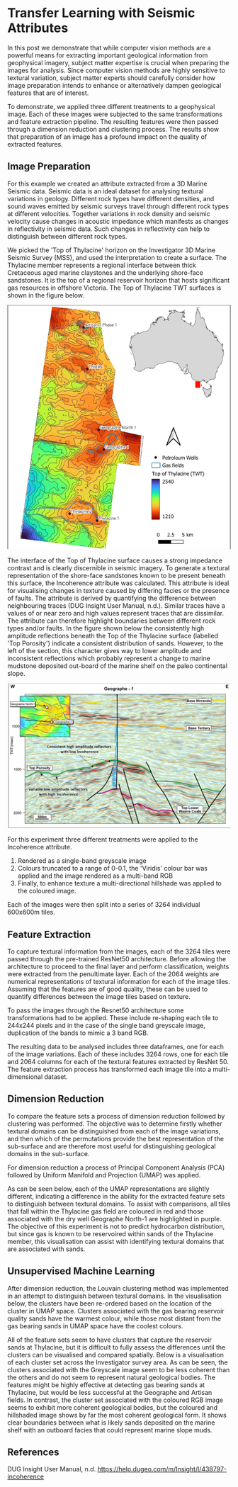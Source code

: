 # Transfer Learning with Seismic Attributes

In this post we demonstrate that while computer vision methods are a powerful means for extracting important geological information from geophysical imagery, subject matter expertise is crucial when preparing the images for analysis. Since computer vision methods are highly sensitive to textural variation, subject matter experts should carefully consider how image preparation intends to enhance or alternatively dampen geological features that are of interest. 

To demonstrate, we applied three different treatments to a geophysical image. Each of these images were subjected to the same transformations and feature extraction pipeline. The resulting features were then passed through a dimension reduction and clustering process. The results show that preparation of an image has a profound impact on the quality of extracted features. 

## Image Preparation

For this example we created an attribute extracted from a 3D Marine Seismic data. Seismic data is an ideal dataset for analysing textural variations in geology. Different rock types have different densities, and sound waves emitted by seismic surveys travel through different rock types at different velocities. Together variations in rock density and seismic velocity cause changes in acoustic impedance which manifests as changes in reflectivity in seismic data. Such changes in reflectivity can help to distinguish between different rock types.      

We picked the 'Top of Thylacine' horizon on the Investigator 3D Marine Seismic Survey (MSS), and used the interpretation to create a surface. The Thylacine member represents a regional interface between thick Cretaceous aged marine claystones and the underlying shore-face sandstones. It is the top of a regional reservoir horizon that hosts significant gas resources in offshore Victoria. The Top of Thylacine TWT surfaces is shown in the figure below.  

![Location](images/Location_map.png)

The interface of the Top of Thylacine surface causes a strong impedance contrast and is clearly discernible in seismic imagery. To generate a textural representation of the shore-face sandstones known to be present beneath this surface, the Incoherence attribute was calculated. This attribute is ideal for visualising changes in texture caused by differing facies or the presence of faults. The attribute is derived by quantifying the difference between neighbouring traces (DUG Insight User Manual, n.d.). Similar traces have a values of or near zero and high values represent traces that are dissimilar. The attribute can therefore highlight boundaries between different rock types and/or faults. In the figure shown below the consistently high amplitude reflections beneath the Top of the Thylacine surface (labelled 'Top Porosity') indicate a consistent distribution of sands. However, to the left of the section, this character gives way to lower amplitude and inconsistent reflections which probably represent a change to marine mudstone deposited out-board of the marine shelf on the paleo continental slope. 

![Section](images/Geograph.png)

For this experiment three different treatments were applied to the Incoherence attribute. 

1. Rendered as a single-band greyscale image
2. Colours truncated to a range of 0-0.1, the 'Viridis' colour bar was applied and the image rendered as a multi-band RGB
3. Finally, to enhance texture a multi-directional hillshade was applied to the coloured image.

Each of the images were then split into a series of 3264 individual 600x600m tiles.

## Feature Extraction

To capture textural information from the images, each of the 3264 tiles were passed through the pre-trained ResNet50 architecture. Before allowing the architecture to proceed to the final layer and perform classification, weights were extracted from the penultimate layer. Each of the 2064 weights are numerical representations of textural information for each of the image tiles. Assuming that the features are of good quality, these can be used to quantify differences between the image tiles based on texture.     

To pass the images through the Resnet50 architecture some transformations had to be applied. These include re-shaping each tile to 244x244 pixels and in the case of the single band greyscale image, duplication of the bands to mimic a 3 band RGB.

The resulting data to be analysed includes three dataframes, one for each of the image variations. Each of these includes 3264 rows, one for each tile and 2064 columns for each of the textural features extracted by ResNet 50. The feature extraction process has transformed each image tile into a multi-dimensional dataset. 

## Dimension Reduction

To compare the feature sets a process of dimension reduction followed by clustering was performed. The objective was to determine firstly whether textural domains can be distinguished from each of the image variations, and then which of the permutations provide the best representation of the sub-surface and are therefore most useful for distinguishing geological domains in the sub-surface.  

For dimension reduction a process of Principal Component Analysis (PCA) followed by Uniform Manifold and Projection (UMAP) was applied.  

As can be seen below, each of the UMAP representations are slightly different, indicating a difference in the ability for the extracted feature sets to distinguish between textural domains. To assist with comparisons, all tiles that fall within the Thylacine gas field are coloured in red and those associated with the dry well Geographe North-1 are highlighted in purple. The objective of this experiment is not to predict hydrocarbon distribution, but since gas is known to be reservoired within sands of the Thylacine member, this visualisation can assist with identifying textural domains that are associated with sands.

## Unsupervised Machine Learning

After dimension reduction, the Louvain clustering method was implemented in an attempt to distinguish between textural domains. In the visualisation below, the clusters have been re-ordered based on the location of the cluster in UMAP space. Clusters associated with the gas bearing reservoir quality sands have the warmest colour, while those most distant from the gas bearing sands in UMAP space have the coolest colours. 

All of the feature sets seem to have clusters that capture the reservoir sands at Thylacine, but it is difficult to fully assess the differences until the clusters can be visualised and compared spatially. Below is a visualisation of each cluster set across the Investigator survey area. As can be seen, the clusters associated with the Greyscale image seem to be less coherent than the others and do not seem to represent natural geological bodies. The features might be highly effective at detecting gas bearing sands at Thylacine, but would be less successful at the Geographe and Artisan fields. In contrast, the cluster set associated with the coloured RGB image seems to exhibit more coherent geological bodies, but the coloured and hillshaded image shows by far the most coherent geological form. It shows clear boundaries between what is likely sands deposited on the marine shelf with an outboard facies that could represent marine slope muds.

## References
DUG Insight User Manual, n.d. https://help.dugeo.com/m/Insight/l/438797-incoherence 






